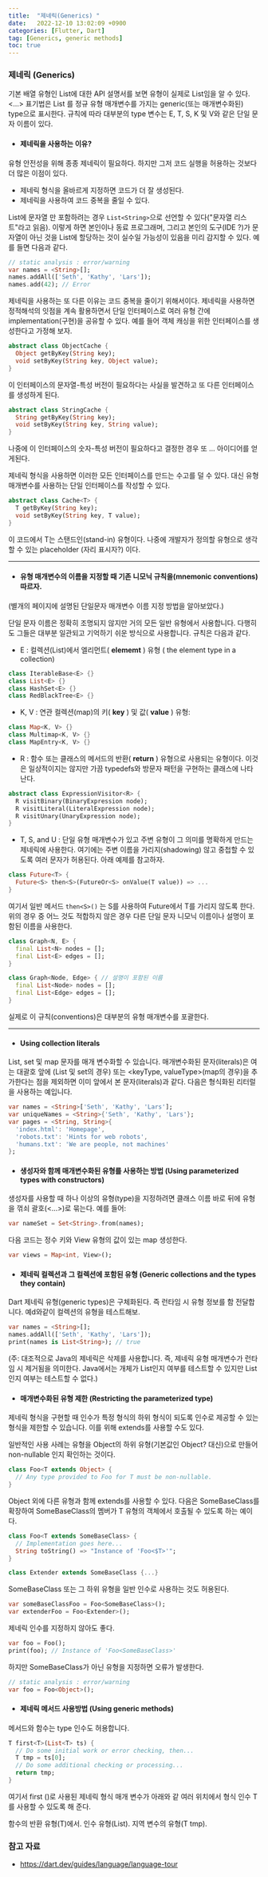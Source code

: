 ```yaml
---
title:  "제네릭(Generics) "  
date:   2022-12-10 13:02:09 +0900
categories: [Flutter, Dart]
tag: [Generics, generic methods]
toc: true
---
```


### 제네릭 (Generics)

기본 배열 유형인 List에 대한 API 설명서를 보면 유형이 실제로 List<E>임을 알 수 있다.  <…>  표기법은 List 를 정규 유형 매개변수를 가지는 generic(또는 매개변수화된) type으로 표시한다. 규칙에 따라 대부분의 type 변수는 E, T, S, K 및 V와 같은 단일 문자 이름이 있다.


- #### 제네릭을 사용하는 이유?

유형 안전성을 위해 종종 제네릭이 필요하다. 하지만 그저 코드 실행을 허용하는 것보다 더 많은 이점이 있다.

- 제네릭 형식을 올바르게 지정하면 코드가 더 잘 생성된다.
- 제네릭을 사용하여 코드 중복을 줄일 수 있다.

List에 문자열 만 포함하려는 경우  ``List<String>``으로 선언할 수 있다("문자열 리스트"라고 읽음). 이렇게 하면 본인이나  동료 프로그래머, 그리고 본인의 도구(IDE ?)가 문자열이 아닌 것을 List에 할당하는 것이 실수일 가능성이 있음을 미리 감지할 수 있다. 예를 들면 다음과 같다.

``` dart
// static analysis : error/warning
var names = <String>[];
names.addAll(['Seth', 'Kathy', 'Lars']);
names.add(42); // Error
```

제네릭을 사용하는 또 다른 이유는 코드 중복을 줄이기 위해서이다. 제네릭을 사용하면 정적해석의 잇점을 계속 활용하면서 단일 인터페이스로 여러 유형 간에 implementation(구현)을 공유할 수 있다. 예를 들어 객체 캐싱을 위한 인터페이스를 생성한다고 가정해 보자.

``` dart
abstract class ObjectCache {
  Object getByKey(String key);
  void setByKey(String key, Object value);
}
```

이 인터페이스의 문자열-특성 버전이 필요하다는 사실을 발견하고 또 다른 인터페이스를 생성하게 된다.

``` dart
abstract class StringCache {
  String getByKey(String key);
  void setByKey(String key, String value);
}
```
나중에 이 인터페이스의 숫자-특성 버전이 필요하다고 결정한 경우 또 ... 아이디어를 얻게된다. 

제네릭 형식을 사용하면 이러한 모든 인터페이스를 만드는 수고를 덜 수 있다. 대신 유형 매개변수를 사용하는 단일 인터페이스를 작성할 수 있다.

``` dart
abstract class Cache<T> {
  T getByKey(String key);
  void setByKey(String key, T value);
}
```

이 코드에서 T는 스탠드인(stand-in) 유형이다. 나중에 개발자가 정의할 유형으로 생각할 수 있는 placeholder (자리 표시자?) 이다.

---
- #### 유형 매개변수의 이름을 지정할 때 기존 니모닉 규칙을(mnemonic conventions) 따르자.

(별개의 페이지에 설명된 단일문자 매개변수 이름 지정 방법을 알아보았다.)

단일 문자 이름은 정확히 조명되지 않지만 거의 모든 일반 유형에서 사용합니다. 다행히도 그들은 대부분 일관되고 기억하기 쉬운 방식으로 사용합니다. 규칙은 다음과 같다.

- E : 컬렉션(List)에서 엘리먼트( __elememt__ ) 유형 ( the element type in a collection)

``` dart
class IterableBase<E> {}
class List<E> {}
class HashSet<E> {}
class RedBlackTree<E> {}
```

- K, V : 연관 컬렉션(map)의 키( __key__ ) 및 값( __value__ ) 유형:

``` dart
class Map<K, V> {}
class Multimap<K, V> {}
class MapEntry<K, V> {}
```

- R : 함수 또는 클래스의 메서드의 반환( __return__ ) 유형으로 사용되는 유형이다. 이것은 일상적이지는 않지만 가끔 typedefs와 방문자 패턴을 구현하는 클래스에 나타난다.

``` dart
abstract class ExpressionVisitor<R> {
  R visitBinary(BinaryExpression node);
  R visitLiteral(LiteralExpression node);
  R visitUnary(UnaryExpression node);
}
```

-  T, S, and U : 단일 유형 매개변수가 있고 주변 유형이 그 의미를 명확하게 만드는 제네릭에 사용한다. 여기에는 주변 이름을 가리지(shadowing) 않고 중첩할 수 있도록 여러 문자가 허용된다. 아래 예제를 참고하자.

``` dart
class Future<T> {
  Future<S> then<S>(FutureOr<S> onValue(T value)) => ...
}
```

여기서 일반 메서드 ``then<S>()`` 는 S를 사용하여 Future<T>에서 T를 가리지 않도록 한다.
위의 경우 중 어느 것도 적합하지 않은 경우 다른 단일 문자 니모닉 이름이나 설명이 포함된 이름을 사용한다. 

``` dart
class Graph<N, E> {
  final List<N> nodes = [];
  final List<E> edges = [];
}

class Graph<Node, Edge> { // 설명이 포함된 이름
  final List<Node> nodes = [];
  final List<Edge> edges = [];
}
```

실제로 이 규칙(conventions)은 대부분의 유형 매개변수를 포괄한다.

---

- #### Using collection literals

List, set 및 map 문자를 매개 변수화할 수 있습니다. 매개변수화된 문자(literals)은 여는 대괄호 앞에 <type>(List 및 set의 경우) 또는 <keyType, valueType>(map의 경우)을 추가한다는 점을 제외하면 이미 앞에서 본 문자(literals)과 같다. 다음은 형식화된 리터럴을 사용하는 예입니다.

``` dart
var names = <String>['Seth', 'Kathy', 'Lars'];
var uniqueNames = <String>{'Seth', 'Kathy', 'Lars'};
var pages = <String, String>{
  'index.html': 'Homepage',
  'robots.txt': 'Hints for web robots',
  'humans.txt': 'We are people, not machines'
};
```
- ####  생성자와 함께 매개변수화된 유형를 사용하는 방법 (Using parameterized types with constructors)

생성자를 사용할 때 하나 이상의 유형(type)을 지정하려면 클래스 이름 바로 뒤에 유형을 꺾쇠 괄호(<...>)로 묶는다. 예를 들어:

``` dart
var nameSet = Set<String>.from(names);
```
다음 코드는 정수 키와 View 유형의 값이 있는 map 생성한다.

``` dart
var views = Map<int, View>();
```
- #### 제네릭 컬렉션과 그 컬렉션에 포함된 유형 (Generic collections and the types they contain)

Dart 제네릭 유형(generic types)은 구체화된다. 즉 런타임 시 유형 정보를 함 전달합니다. 예d와같이 컬렉션의 유형을 테스트해보.

``` dart
var names = <String>[];
names.addAll(['Seth', 'Kathy', 'Lars']);
print(names is List<String>); // true

```
(주: 대조적으로 Java의 제네릭은 삭제를 사용합니다. 즉, 제네릭 유형 매개변수가 런타임 시 제거됨을 의미한다. Java에서는 개체가 List인지 여부를 테스트할 수 있지만 List<String>인지 여부는 테스트할 수 없다.)

- #### 매개변수화된 유형 제한 (Restricting the parameterized type)

제네릭 형식을 구현할 때 인수가 특정 형식의 하위 형식이 되도록 인수로 제공할 수 있는 형식을 제한할 수 있습니다. 이를 위해 extends를 사용할 수도 있다.

일반적인 사용 사례는 유형을 Object의 하위 유형(기본값인 Object? 대신)으로 만들어 non-nullable 인지 확인하는 것이다.

``` dart
class Foo<T extends Object> {
  // Any type provided to Foo for T must be non-nullable.
}
```

Object 외에 다른 유형과 함께 extends를 사용할 수 있다. 다음은 SomeBaseClass를 확장하여 SomeBaseClass의 멤버가 T 유형의 객체에서 호출될 수 있도록 하는 예이다.

``` dart
class Foo<T extends SomeBaseClass> {
  // Implementation goes here...
  String toString() => "Instance of 'Foo<$T>'";
}

class Extender extends SomeBaseClass {...}
```
SomeBaseClass 또는 그 하위 유형을 일반 인수로 사용하는 것도 허용된다. 

``` dart
var someBaseClassFoo = Foo<SomeBaseClass>();
var extenderFoo = Foo<Extender>();
```

제네릭 인수를 지정하지 않아도 좋다.

``` dart
var foo = Foo();
print(foo); // Instance of 'Foo<SomeBaseClass>'
```
하지만 SomeBaseClass가 아닌 유형을 지정하면 오류가 발생한다.

``` dart
// static analysis : error/warning
var foo = Foo<Object>();
```

- #### 제네릭 메서드 사용방법 (Using generic methods)

메서드와 함수는 type 인수도 허용합니다.

``` dart
T first<T>(List<T> ts) {
  // Do some initial work or error checking, then...
  T tmp = ts[0];
  // Do some additional checking or processing...
  return tmp;
}
```

여기서 first (<T>)로 사용된 제네릭 형식 매개 변수가 아래와 같 여러 위치에서 형식 인수 T를 사용할 수 있도록 해 준다.

함수의 반환 유형(T)에서.
인수 유형(List<T>).
지역 변수의 유형(T tmp).

### 참고 자료

- https://dart.dev/guides/language/language-tour 